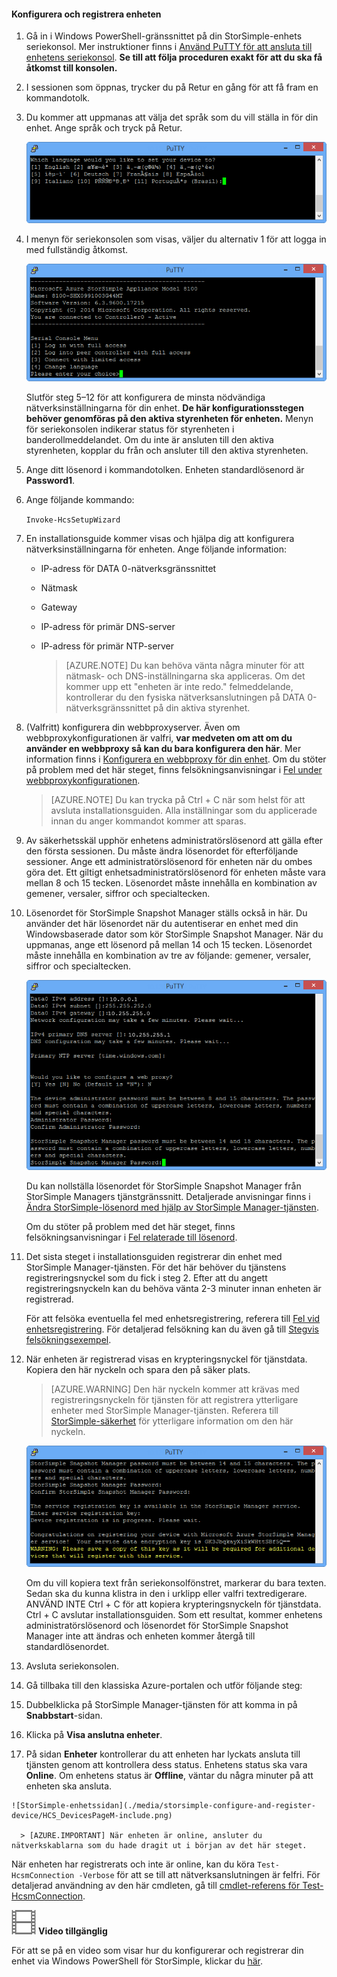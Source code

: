 <!--author=alkohli last changed: 12/01/15-->


#### Konfigurera och registrera enheten

1. Gå in i Windows PowerShell-gränssnittet på din StorSimple-enhets seriekonsol. Mer instruktioner finns i [Använd PuTTY för att ansluta till enhetens seriekonsol](#use-putty-to-connect-to-the-device-serial-console). **Se till att följa proceduren exakt för att du ska få åtkomst till konsolen.**

2. I sessionen som öppnas, trycker du på Retur en gång för att få fram en kommandotolk. 

3. Du kommer att uppmanas att välja det språk som du vill ställa in för din enhet. Ange språk och tryck på Retur. 

    ![StorSimple konfigurera och registrera enhet 1](./media/storsimple-configure-and-register-device/HCS_RegisterYourDevice1-include.png)

4. I menyn för seriekonsolen som visas, väljer du alternativ 1 för att logga in med fullständig åtkomst. 

    ![StorSimple registrera enhet 2](./media/storsimple-configure-and-register-device/HCS_RegisterYourDevice2-include.png)
  
     Slutför steg 5–12 för att konfigurera de minsta nödvändiga nätverksinställningarna för din enhet. **De här konfigurationsstegen behöver genomföras på den aktiva styrenheten för enheten.** Menyn för seriekonsolen indikerar status för styrenheten i banderollmeddelandet. Om du inte är ansluten till den aktiva styrenheten, kopplar du från och ansluter till den aktiva styrenheten.

5. Ange ditt lösenord i kommandotolken. Enheten standardlösenord är **Password1**.

6. Ange följande kommando:

     `Invoke-HcsSetupWizard` 

7. En installationsguide kommer visas och hjälpa dig att konfigurera nätverksinställningarna för enheten. Ange följande information: 
   - IP-adress för DATA 0-nätverksgränssnittet
   - Nätmask
   - Gateway
   - IP-adress för primär DNS-server
   - IP-adress för primär NTP-server
   
      > [AZURE.NOTE] Du kan behöva vänta några minuter för att nätmask- och DNS-inställningarna ska appliceras. Om det kommer upp ett "enheten är inte redo." felmeddelande, kontrollerar du den fysiska nätverksanslutningen på DATA 0-nätverksgränssnittet på din aktiva styrenhet.

8. (Valfritt) konfigurera din webbproxyserver. Även om webbproxykonfigurationen är valfri, **var medveten om att om du använder en webbproxy så kan du bara konfigurera den här**. Mer information finns i [Konfigurera en webbproxy för din enhet](../articles/storsimple/storsimple-configure-web-proxy.md). Om du stöter på problem med det här steget, finns felsökningsanvisningar i [Fel under webbproxykonfigurationen](../articles/storsimple/storsimple-troubleshoot-deployment.md#errors-during-the-optional-web-proxy-settings).
 

      > [AZURE.NOTE] Du kan trycka på Ctrl + C när som helst för att avsluta installationsguiden. Alla inställningar som du applicerade innan du anger kommandot kommer att sparas.

9. Av säkerhetsskäl upphör enhetens administratörslösenord att gälla efter den första sessionen. Du måste ändra lösenordet för efterföljande sessioner. Ange ett administratörslösenord för enheten när du ombes göra det. Ett giltigt enhetsadministratörslösenord för enheten måste vara mellan 8 och 15 tecken. Lösenordet måste innehålla en kombination av gemener, versaler, siffror och specialtecken.

10. Lösenordet för StorSimple Snapshot Manager ställs också in här. Du använder det här lösenordet när du autentiserar en enhet med din Windowsbaserade dator som kör StorSimple Snapshot Manager. När du uppmanas, ange ett lösenord på mellan 14 och 15 tecken. Lösenordet måste innehålla en kombination av tre av följande: gemener, versaler, siffror och specialtecken. 

    ![StorSimple registrera enhet 4](./media/storsimple-configure-and-register-device/HCS_RegisterYourDevice4-include.png)

    Du kan nollställa lösenordet för StorSimple Snapshot Manager från StorSimple Managers tjänstgränssnitt. Detaljerade anvisningar finns i [Ändra StorSimple-lösenord med hjälp av StorSimple Manager-tjänsten](../articles/storsimple/storsimple-change-passwords.md).

    Om du stöter på problem med det här steget, finns felsökningsanvisningar i [Fel relaterade till lösenord](../articles/storsimple/storsimple-troubleshoot-deployment.md#errors-related-to-device-administrator-and-storsimple-snapshot-manager-passwords).

11. Det sista steget i installationsguiden registrerar din enhet med StorSimple Manager-tjänsten. För det här behöver du tjänstens registreringsnyckel som du fick i steg 2. Efter att du angett registreringsnyckeln kan du behöva vänta 2-3 minuter innan enheten är registrerad.

    För att felsöka eventuella fel med enhetsregistrering, referera till [Fel vid enhetsregistrering](../articles/storsimple/storsimple-troubleshoot-deployment.md#errors-during-device-registration). För detaljerad felsökning kan du även gå till [Stegvis felsökningsexempel](../articles/storsimple/storsimple-troubleshoot-deployment.md#step-by-step-storsimple-troubleshooting-example).

12. När enheten är registrerad visas en krypteringsnyckel för tjänstdata. Kopiera den här nyckeln och spara den på säker plats.
    
    > [AZURE.WARNING] Den här nyckeln kommer att krävas med registreringsnyckeln för tjänsten för att registrera ytterligare enheter med StorSimple Manager-tjänsten. Referera till [StorSimple-säkerhet](../articles/storsimple/storsimple-security.md) för ytterligare information om den här nyckeln.

     ![StorSimple registrera enhet 6](./media/storsimple-configure-and-register-device/HCS_RegisterYourDevice6-include.png)

     Om du vill kopiera text från seriekonsolfönstret, markerar du bara texten. Sedan ska du kunna klistra in den i urklipp eller valfri textredigerare. ANVÄND INTE Ctrl + C för att kopiera krypteringsnyckeln för tjänstdata. Ctrl + C avslutar installationsguiden. Som ett resultat, kommer enhetens administratörslösenord och lösenordet för StorSimple Snapshot Manager inte att ändras och enheten kommer återgå till standardlösenordet.

13. Avsluta seriekonsolen.

14. Gå tillbaka till den klassiska Azure-portalen och utför följande steg:
  1. Dubbelklicka på StorSimple Manager-tjänsten för att komma in på **Snabbstart**-sidan.
  2. Klicka på **Visa anslutna enheter**.
  3. På sidan **Enheter** kontrollerar du att enheten har lyckats ansluta till tjänsten genom att kontrollera dess status. Enhetens status ska vara **Online**. Om enhetens status är **Offline**, väntar du några minuter på att enheten ska ansluta.
   
    ![StorSimple-enhetssidan](./media/storsimple-configure-and-register-device/HCS_DevicesPageM-include.png) 
  
      > [AZURE.IMPORTANT] När enheten är online, ansluter du nätverkskablarna som du hade dragit ut i början av det här steget.

När enheten har registrerats och inte är online, kan du köra `Test-HcsmConnection -Verbose` för att se till att nätverksanslutningen är felfri. För detaljerad användning av den här cmdleten, gå till [cmdlet-referens för Test-HcsmConnection](https://technet.microsoft.com/library/dn715782.aspx).

![Video tillgänglig](./media/storsimple-configure-and-register-device/Video_icon.png) **Video tillgänglig**

För att se på en video som visar hur du konfigurerar och registrerar din enhet via Windows PowerShell för StorSimple, klickar du [här](https://azure.microsoft.com/documentation/videos/initialize-the-storsimple-appliance/).

<!--HONumber=Sep16_HO3-->


